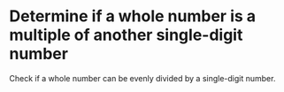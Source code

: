# Determine if a whole number is a multiple of another single-digit number

Check if a whole number can be evenly divided by a single-digit number.
